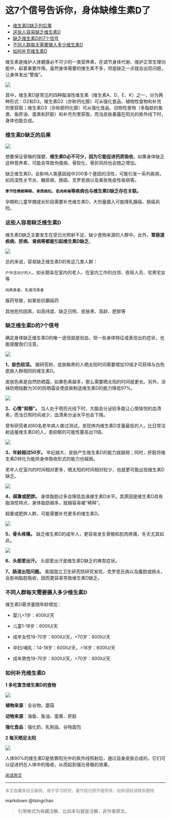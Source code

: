 这7个信号告诉你，身体缺维生素D了
======================


- [维生素D缺乏的后果](#维生素d缺乏的后果)
- [这些人容易缺乏维生素D](#这些人容易缺乏维生素d)
- [缺乏维生素D的7个信号](#缺乏维生素d的7个信号)
- [不同人群每天需要摄入多少维生素D](#不同人群每天需要摄入多少维生素d)
- [如何补充维生素D](#如何补充维生素d)

  
维生素是维护人体健康必不可少的一类营养素，在调节身体代谢、维护正常生理功能中，起着重要作用。虽然身体需要的维生素不多，但是缺乏一点就会出现问题，让身体发出“警报”。


![](https://pic1.zhimg.com/v2-e532f4a27178398b8cd908454d43e800_b.jpg)

其中，维生素D是常见的四种脂溶性维生素（维生素A、D、E、K）之一，分为两种形式：D2和D3。维生素D2（亦称钙化醇）可从强化食品、植物性食物和补充剂里获取；维生素D3（亦称胆钙化醇）可从强化食品、动物性食物（多脂肪的鱼类、鱼肝油、蛋类和肝脏）和补充剂里获取，而当皮肤暴露在阳光的紫外线下时，身体也能合成。


### 维生素D缺乏的后果


![](https://pic1.zhimg.com/v2-47b1e73c35da649f8576da4823bceb68_b.jpg)

想要保证骨骼的强健，**维生素D必不可少，因为它能促进钙质吸收**。如果身体缺乏这种营养素，可能会导致佝偻病、骨软化，骨折风险也会随之增加。


缺乏维生素D，会影响人类基因组中200多个基因的活性，可能引发一系列疾病，如风湿性关节炎、糖尿病、肠癌、克罗恩病以及某些免疫性疾病等。


**`季节性情感障碍`、`骨质疏松`、`肌肉疼痛`等疾病也与维生素D缺乏存在关联。**


孕期和儿童早期成长阶段需要补充维生素D，大剂量摄入可能降乳腺癌、肠癌风险。


### 这些人容易缺乏维生素D


维生素D缺乏主要发生在受日光照射不足、缺少食物来源的人群中。此外，**胃肠道疾病、肝病、肾病等都能引起维生素D缺乏**。


![](https://pic2.zhimg.com/v2-bc72c7979c98835aa9ddc1ef76c50785_b.jpg)

总的来说，容易缺乏维生素D的有这几类人群：


`户外活动少的人`，如长期呆在室内的老人、在室内工作的白领、夜班人员、宅男宅女等

`纯素食者`、`乳糜泻患者`

服药导致，如某些抗癫痫药

其他危险因素，如高纬度、缺乏日照、皮肤黑、高龄、肥胖等



### 缺乏维生素D的7个信号


确定身体缺乏维生素D的唯一途径就是验血，但一些身体特征或表现出的症状，也能提醒我们注意。


![](https://pic2.zhimg.com/v2-43d5671aad97b983f19d90ddc1aa70d9_b.jpg)

**1、肤色较深。** 据研究称，皮肤黝黑的人晒太阳时间需要增加10倍才可获得与白色皮肤人群相同的维生素D。


皮肤色素是自然防晒霜，如果色素越多，那么需要晒太阳的时间就更长。另外，涂抹防晒指数为30的防晒霜会使皮肤制造维生素D的能力降低97%。

![](https://pic1.zhimg.com/v2-97dcf05f33d68155c33608568d993c38_b.jpg)

**2、心情“抑郁”。** 当人处于明亮光线下时，大脑会分泌较多能让心情愉悦的血清素，而当日照时间减少，血清素分泌水平也会下降。


曾有研究者对80名老年病人做过测试，发现体内维生素D含量最低的人，比日常注射适量维生素D的人，患抑郁的可能性要高出11倍。


![](https://pic3.zhimg.com/v2-8945ac9229f836f568ff7d16ade3f3c6_b.jpg)

**3、年龄超过50岁。** 年纪越大，皮肤产生维生素D的能力就越弱；同时，肝脏将维生素D转化为能供身体吸收形式的能力也越弱。

老年人在室内的时间相对更多，晒太阳的时间相对较少，也就更可能出现维生素D缺乏。


![](https://pic3.zhimg.com/v2-ff7ea75cb22167d7dd0aa25a142c8226_b.jpg)

**4、超重或肥胖。** 身体脂肪过多会降低血液维生素D水平。其原因是维生素D具有脂溶性特点，身体脂肪越多，就越容易被“稀释”。

超重或肥胖人群，可能需要补充更多的维生素D。

![](https://pic4.zhimg.com/v2-2fac5943d5a77c6bbc812175d7fc1707_b.jpg)

**5、骨头疼痛。** 缺乏维生素D的成年人，更容易发生骨骼和肌肉疼痛，冬天尤其如此。


![](https://pic4.zhimg.com/v2-f44e9c695ae2859fcfbb3e8f56a44f1f_b.jpg)

**6、头部爱出汗。** 头部爱出汗是维生素D缺乏的典型症状。


**7、肠道出现问题。** 美国国立卫生研究院研究发现，克罗恩氏病以及腹腔或肠炎，会影响脂肪吸收，因而更容易导致维生素D缺乏。

### 不同人群每天需要摄入多少维生素D

维生素D需求量随年龄增加：

- 婴儿<1岁：400IU/天

- 儿童1-18岁：600IU/天

- 成年女性19-70岁：600IU/天，>70岁：800IU/天

- 孕妇/哺乳：14-18岁：600IU/天，>18岁：600IU/天

- 成年男性19-70岁：600IU/天，>70岁：800IU/天


### 如何补充维生素D

**1 多吃富含维生素D的食物**

![](https://pic2.zhimg.com/v2-c3671f090969aa283a03a17736a3b591_b.jpg)

**植物来源**：全谷物、蘑菇

**动物来源**：海鱼、鱼油、蛋黄、肝脏

**强化食品**：强化奶、乳制品、谷物面包


**2 每天晒足太阳**

![](https://pic4.zhimg.com/v2-aed000ea832796691f60da0d9a5847d3_b.jpg)

人体90%的维生素D是依靠阳光中的紫外线照射后，通过自身皮肤合成的，它们可以促进钙在人体中的吸收，从而起到强壮骨骼的效果。


<font size=2 color=grey>[阅读原文](https://zhuanlan.zhihu.com/p/33315996)</font>


----
<font size=2 color='grey'>本文收藏来自互联网，用于学习研究，著作权归原作者所有，如有侵权请联系删除</font>

markdown @tsingchan 

> 引用格式为收藏注解，比如本句就是注解，非作者原文。
